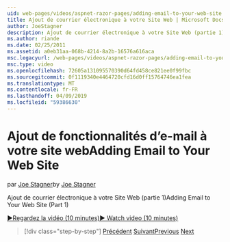 ```yaml
---
uid: web-pages/videos/aspnet-razor-pages/adding-email-to-your-web-site
title: Ajout de courrier électronique à votre Site Web | Microsoft Docs
author: JoeStagner
description: Ajout de courrier électronique à votre Site Web (partie 1)
ms.author: riande
ms.date: 02/25/2011
ms.assetid: a0eb31aa-068b-4214-8a2b-16576a616aca
msc.legacyurl: /web-pages/videos/aspnet-razor-pages/adding-email-to-your-web-site
msc.type: video
ms.openlocfilehash: 72605a131095570390d64fd458ce821ee0f99fbc
ms.sourcegitcommit: 0f1119340e4464720cfd16d0ff15764746ea1fea
ms.translationtype: MT
ms.contentlocale: fr-FR
ms.lasthandoff: 04/09/2019
ms.locfileid: "59386630"
---
```

# <a name="adding-email-to-your-web-site"></a><span data-ttu-id="265a2-103">Ajout de fonctionnalités d’e-mail à votre site web</span><span class="sxs-lookup"><span data-stu-id="265a2-103">Adding Email to Your Web Site</span></span>

<span data-ttu-id="265a2-104">par [Joe Stagner](https://github.com/JoeStagner)</span><span class="sxs-lookup"><span data-stu-id="265a2-104">by [Joe Stagner](https://github.com/JoeStagner)</span></span>

<span data-ttu-id="265a2-105">Ajout de courrier électronique à votre Site Web (partie 1)</span><span class="sxs-lookup"><span data-stu-id="265a2-105">Adding Email to Your Web Site (Part 1)</span></span>

[<span data-ttu-id="265a2-106">&#9654;Regardez la vidéo (10 minutes)</span><span class="sxs-lookup"><span data-stu-id="265a2-106">&#9654; Watch video (10 minutes)</span></span>](https://channel9.msdn.com/Blogs/ASP-NET-Site-Videos/adding-email-to-your-web-site)

> [!div class="step-by-step"]
> <span data-ttu-id="265a2-107">[Précédent](working-with-video.md)
> [Suivant](adding-search-to-your-web-site.md)</span><span class="sxs-lookup"><span data-stu-id="265a2-107">[Previous](working-with-video.md)
[Next](adding-search-to-your-web-site.md)</span></span>
